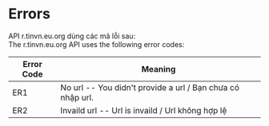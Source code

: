 # Errors

<!-- <aside class="notice">
This error section is stored in a separate file in <code>includes/_errors.md</code>. Slate allows you to optionally separate out your docs into many files...just save them to the <code>includes</code> folder and add them to the top of your <code>index.md</code>'s frontmatter. Files are included in the order listed.
</aside> -->

API r.tinvn.eu.org dùng các mã lỗi sau: 
<br>
The r.tinvn.eu.org API uses the following error codes:


Error Code | Meaning
---------- | -------
ER1 | No url -- You didn't provide a url / Bạn chưa có nhập url.
ER2 | Invaild url -- Url is invaild / Url không hợp lệ

<!-- 403 | Forbidden -- The kitten requested is hidden for administrators only.
404 | Not Found -- The specified kitten could not be found.
405 | Method Not Allowed -- You tried to access a kitten with an invalid method.
406 | Not Acceptable -- You requested a format that isn't json.
410 | Gone -- The kitten requested has been removed from our servers.
418 | I'm a teapot.
429 | Too Many Requests -- You're requesting too many kittens! Slow down!
500 | Internal Server Error -- We had a problem with our server. Try again later.
503 | Service Unavailable -- We're temporarily offline for maintenance. Please try again later. -->

